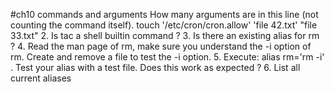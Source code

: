#ch10  commands and arguments
How many arguments are in this line (not counting the command itself).
touch '/etc/cron/cron.allow' 'file 42.txt' "file 33.txt"
2. Is tac a shell builtin command ?
3. Is there an existing alias for rm ?
4. Read the man page of rm, make sure you understand the -i option of rm. Create
and remove a file to test the -i option.
5. Execute: alias rm='rm -i' . Test your alias with a test file. Does this work as
expected ?
6. List all current aliases
